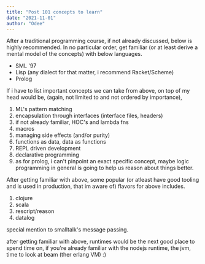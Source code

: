 ```yaml
---
title: "Post 101 concepts to learn"
date: "2021-11-01"
author: "Odee"
---
```


After a traditional programming course, if not already discussed, below is highly recommended.
In no particular order, get familiar (or at least derive a mental model of the concepts) with below languages.

- SML '97
- Lisp (any dialect for that matter, i recommend Racket/Scheme)
- Prolog

If i have to list important concepts we can take from above, on top of my head would be, (again, not limited to and not ordered by importance),
1. ML's pattern matching
2. encapsulation through interfaces (interface files, headers)
3. if not already familiar, HOC's and lambda fns
4. macros
5. managing side effects (and/or purity)
6. functions as data, data as functions
7. REPL driven development
8. declarative programming
9. as for prolog, i can't pinpoint an exact specific concept, maybe logic programming in general is going to help us reason about things better.

After getting familiar with above, some popular (or atleast have good tooling and is used in production, that im aware of) flavors for above includes.
1. clojure
2. scala
3. rescript/reason
4. datalog

special mention to smalltalk's message passing.

after getting familiar with above, runtimes would be the next good place to spend time on, if you're already familiar with the nodejs runtime, the jvm, time to look at beam (ther erlang VM) :)
